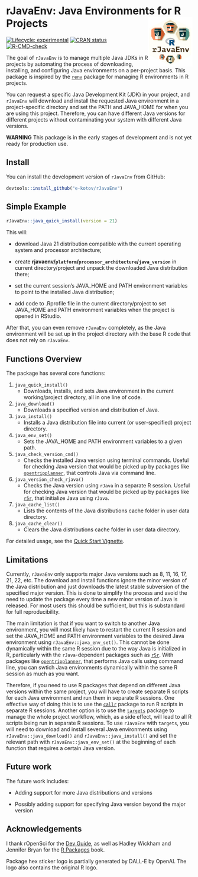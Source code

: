 
<!-- README.md is generated from README.Rmd. Please edit that file -->

# rJavaEnv: Java Environments for R Projects <a href="http://www.ekotov.pro/rJavaEnv/"><img src="man/figures/logo.png" align="right" height="134" alt="rJavaEnv website" /></a>

<!-- badges: start -->

<a href="https://lifecycle.r-lib.org/articles/stages.html#experimental"
target="_blank"><img
src="https://img.shields.io/badge/lifecycle-experimental-orange.svg"
alt="Lifecycle: experimental" /></a>
<a href="https://CRAN.R-project.org/package=rJavaEnv"
target="_blank"><img src="https://www.r-pkg.org/badges/version/rJavaEnv"
alt="CRAN status" /></a>
[![R-CMD-check](https://github.com/e-kotov/rJavaEnv/actions/workflows/R-CMD-check.yaml/badge.svg)](https://github.com/e-kotov/rJavaEnv/actions/workflows/R-CMD-check.yaml)
<!-- badges: end -->

The goal of `rJavaEnv` is to manage multiple Java JDKs in R projects by
automating the process of downloading, installing, and configuring Java
environments on a per-project basis. This package is inspired by the
<a href="https://rstudio.github.io/renv/"
target="_blank"><code>renv</code></a> package for managing R
environments in R projects.

You can request a specific Java Development Kit (JDK) in your project,
and `rJavaEnv` will download and install the requested Java environment
in a project-specific directory and set the PATH and JAVA_HOME for when
you are using this project. Therefore, you can have different Java
versions for different projects without contaminating your system with
different Java versions.

**WARNING** This package is in the early stages of development and is
not yet ready for production use.

<script type="application/ld+json">
      {
  "@context": "https://schema.org",
  "@graph": [
    {
      "type": "SoftwareSourceCode",
      "author": {
        "id": "https://orcid.org/0000-0001-6690-5345"
      },
      "codeRepository": "https://github.com/e-kotov/rJavaEnv",
      "copyrightHolder": {
        "id": "https://orcid.org/0000-0001-6690-5345",
        "type": "Person",
        "email": "kotov.egor@gmail.com",
        "familyName": "Kotov",
        "givenName": "Egor"
      },
      "description": "Install specific version of Java runtime environment at the R project level. The goal of rJavaEnv is to manage multiple Java JDKs in R projects by automatingthe process of downloading, installing, and configuring Java environments on a per-project basis. This package is inspired by the renv <https://rstudio.github.io/renv/> package for managing R environments in R projects. You can request a specific Java Development Kit (JDK) in your project, and rJavaEnv will download and install the requested Java environment in a project-specific directory and set the PATH and JAVA_HOME for when you are using this project. Therefore, you can have different Java versions for different projects without contaminating your system with different Java versions.",
      "license": "https://spdx.org/licenses/MIT",
      "name": "rJavaEnv: Java Environments for R Projects",
      "programmingLanguage": {
        "type": "ComputerLanguage",
        "name": "R",
        "url": "https://r-project.org"
      },
      "runtimePlatform": "R version 4.4.0 (2024-04-24)",
      "version": "0.0.0.9000"
    },
    {
      "type": "SoftwareSourceCode",
      "author": {
        "id": "https://orcid.org/0000-0001-6690-5345",
        "type": "Person",
        "email": "kotov.egor@gmail.com",
        "familyName": "Kotov",
        "givenName": "Egor"
      },
      "name": "rJavaEnv: Java Environments for R Projects"
    }
  ]
}
    </script>

## Install

You can install the development version of `rJavaEnv` from GitHub:

``` r
devtools::install_github("e-kotov/rJavaEnv")
```

## Simple Example

``` r
rJavaEnv::java_quick_install(version = 21)
```

This will:

- download Java 21 distribution compatible with the current operating
  system and processor architecture;

- create **rjavaenv/`platform`/`processor_architecture`/`java_version`**
  in current directory/project and unpack the downloaded Java
  distribution there;

- set the current session’s JAVA_HOME and PATH environment variables to
  point to the installed Java distribution;

- add code to .Rprofile file in the current directory/project to set
  JAVA_HOME and PATH environment variables when the project is opened in
  RStudio.

After that, you can even remove `rJavaEnv` completely, as the Java
environment will be set up in the project directory with the base R code
that does not rely on `rJavaEnv`.

## Functions Overview

The package has several core functions:

1.  `java_quick_install()`
    - Downloads, installs, and sets Java environment in the current
      working/project directory, all in one line of code.
2.  `java_download()`
    - Downloads a specified version and distribution of Java.
3.  `java_install()`
    - Installs a Java distribution file into current (or user-specified)
      project directory.
4.  `java_env_set()`
    - Sets the JAVA_HOME and PATH environment variables to a given path.
5.  `java_check_version_cmd()`
    - Checks the installed Java version using terminal commands. Useful
      for checking Java version that would be picked up by packages like
      <a href="https://github.com/ropensci/opentripplanner"
      target="_blank"><code>opentripplanner</code></a>, that controls
      Java via command line.
6.  `java_version_check_rjava()`
    - Checks the Java version using `rJava` in a separate R session.
      Useful for checking Java version that would be picked up by
      packages like <a href="https://github.com/ipeaGIT/r5r"
      target="_blank"><code>r5r</code></a>, that initialize Java using
      `rJava`.
7.  `java_cache_list()`
    - Lists the contents of the Java distributions cache folder in user
      data directory.
8.  `java_cache_clear()`
    - Clears the Java distributions cache folder in user data directory.

For detailed usage, see the [Quick Start
Vignette](vignettes/quick_start.Rmd).

## Limitations

Currently, `rJavaEnv` only supports major Java versions such as 8, 11,
16, 17, 21, 22, etc. The download and install functions ignore the minor
version of the Java distribution and just downloads the latest stable
subversion of the specified major version. This is done to simplify the
process and avoid the need to update the package every time a new minor
version of Java is released. For most users this should be sufficient,
but this is substandard for full reproducibility.

The main limitation is that if you want to switch to another Java
environment, you will most likely have to restart the current R session
and set the JAVA_HOME and PATH environment variables to the desired Java
environment using `rJavaEnv::java_env_set()`. This cannot be done
dynamically within the same R session due to the way Java is initialized
in R, particularly with the `rJava`-dependent packages such as
<a href="https://github.com/ipeaGIT/r5r"
target="_blank"><code>r5r</code></a>. With packages like
<a href="https://github.com/ropensci/opentripplanner"
target="_blank"><code>opentripplanner</code></a>, that performs Java
calls using command line, you can swtich Java environments dynamically
within the same R session as much as you want.

Therefore, if you need to use R packages that depend on different Java
versions within the same project, you will have to create separate R
scripts for each Java environment and run them in separate R sessions.
One effective way of doing this is to use the
<a href="https://github.com/r-lib/callr"
target="_blank"><code>callr</code></a> package to run R scripts in
separate R sessions. Another option is to use the
<a href="https://github.com/ropensci/targets"
target="_blank"><code>targets</code></a> package to manage the whole
project workflow, which, as a side effect, will lead to all R scripts
being run in separate R sessions. To use `rJavaEnv` with `targets`, you
will need to download and install several Java environments using
`rJavaEnv::java_download()` and `rJavaEnv::java_install()` and set the
relevant path with `rJavaEnv::java_env_set()` at the beginning of each
function that requires a certain Java version.

## Future work

The future work includes:

- Adding support for more Java distributions and versions

- Possibly adding support for specifying Java version beyond the major
  version

## Acknowledgements

I thank rOpenSci for the
<a href="https://devguide.ropensci.org/" target="_blank">Dev Guide</a>,
as well as Hadley Wickham and Jennifer Bryan for the
<a href="https://r-pkgs.org/" target="_blank">R Packages</a> book.

Package hex sticker logo is partially generated by DALL-E by OpenAI. The
logo also contains the original R logo.
